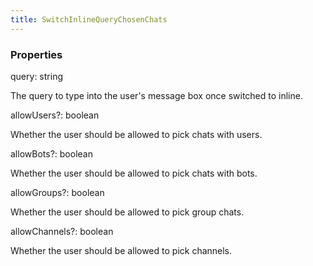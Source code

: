 ```yaml
---
title: SwitchInlineQueryChosenChats
---
```


### Properties

<div class="flex flex-col gap-3"><div><div class="flex gap-2"><div class="font-mono"><span class="font-bold">query</span><span class="opacity-50">:</span> <span>string</span></div></div><div class="pl-3"><div class="no-margin">

The query to type into the user's message box once switched to inline.

</div></div></div><div><div class="flex gap-2"><div class="font-mono"><span class="font-bold">allowUsers</span><span class="opacity-50"><span title="Optional" class="cursor-help">?</span>:</span> <span>boolean</span></div></div><div class="pl-3"><div class="no-margin">

Whether the user should be allowed to pick chats with users.

</div></div></div><div><div class="flex gap-2"><div class="font-mono"><span class="font-bold">allowBots</span><span class="opacity-50"><span title="Optional" class="cursor-help">?</span>:</span> <span>boolean</span></div></div><div class="pl-3"><div class="no-margin">

Whether the user should be allowed to pick chats with bots.

</div></div></div><div><div class="flex gap-2"><div class="font-mono"><span class="font-bold">allowGroups</span><span class="opacity-50"><span title="Optional" class="cursor-help">?</span>:</span> <span>boolean</span></div></div><div class="pl-3"><div class="no-margin">

Whether the user should be allowed to pick group chats.

</div></div></div><div><div class="flex gap-2"><div class="font-mono"><span class="font-bold">allowChannels</span><span class="opacity-50"><span title="Optional" class="cursor-help">?</span>:</span> <span>boolean</span></div></div><div class="pl-3"><div class="no-margin">

Whether the user should be allowed to pick channels.

</div></div></div></div>

